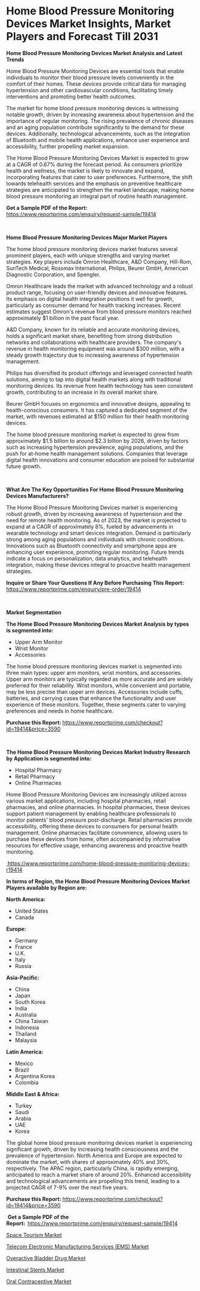 <p><h1>Home Blood Pressure Monitoring Devices Market Insights, Market Players and Forecast Till 2031</h1></p><p><strong>Home Blood Pressure Monitoring Devices Market Analysis and Latest Trends</strong></p>
<p><p>Home Blood Pressure Monitoring Devices are essential tools that enable individuals to monitor their blood pressure levels conveniently in the comfort of their homes. These devices provide critical data for managing hypertension and other cardiovascular conditions, facilitating timely interventions and promoting better health outcomes. </p><p>The market for home blood pressure monitoring devices is witnessing notable growth, driven by increasing awareness about hypertension and the importance of regular monitoring. The rising prevalence of chronic diseases and an aging population contribute significantly to the demand for these devices. Additionally, technological advancements, such as the integration of Bluetooth and mobile health applications, enhance user experience and accessibility, further propelling market expansion.</p><p>The Home Blood Pressure Monitoring Devices Market is expected to grow at a CAGR of 0.67% during the forecast period. As consumers prioritize health and wellness, the market is likely to innovate and expand, incorporating features that cater to user preferences. Furthermore, the shift towards telehealth services and the emphasis on preventive healthcare strategies are anticipated to strengthen the market landscape, making home blood pressure monitoring an integral part of routine health management.</p></p>
<p><strong>Get a Sample PDF of the Report:&nbsp;</strong> <a href="https://www.reportprime.com/enquiry/request-sample/19414?utm_campaign=100&utm_medium=2&utm_source=Github&utm_content=ia&utm_term=23112024&utm_id=home-blood-pressure-monitoring-devices">https://www.reportprime.com/enquiry/request-sample/19414</a></p>
<p>&nbsp;</p>
<p><strong>Home Blood Pressure Monitoring Devices Major Market Players</strong></p>
<p><p>The home blood pressure monitoring devices market features several prominent players, each with unique strengths and varying market strategies. Key players include Omron Healthcare, A&D Company, Hill-Rom, SunTech Medical, Rossmax International, Philips, Beurer GmbH, American Diagnostic Corporation, and Spengler.</p><p>Omron Healthcare leads the market with advanced technology and a robust product range, focusing on user-friendly devices and innovative features. Its emphasis on digital health integration positions it well for growth, particularly as consumer demand for health tracking increases. Recent estimates suggest Omron's revenue from blood pressure monitors reached approximately $1 billion in the past fiscal year.</p><p>A&D Company, known for its reliable and accurate monitoring devices, holds a significant market share, benefiting from strong distribution networks and collaborations with healthcare providers. The company's revenue in health monitoring equipment was around $300 million, with a steady growth trajectory due to increasing awareness of hypertension management.</p><p>Philips has diversified its product offerings and leveraged connected health solutions, aiming to tap into digital health markets along with traditional monitoring devices. Its revenue from health technology has seen consistent growth, contributing to an increase in its overall market share.</p><p>Beurer GmbH focuses on ergonomics and innovative designs, appealing to health-conscious consumers. It has captured a dedicated segment of the market, with revenues estimated at $150 million for their health monitoring devices.</p><p>The home blood pressure monitoring market is expected to grow from approximately $1.5 billion to around $2.3 billion by 2026, driven by factors such as increasing hypertension prevalence, aging populations, and the push for at-home health management solutions. Companies that leverage digital health innovations and consumer education are poised for substantial future growth.</p></p>
<p>&nbsp;</p>
<p><strong>What Are The Key Opportunities For Home Blood Pressure Monitoring Devices Manufacturers?</strong></p>
<p><p>The Home Blood Pressure Monitoring Devices market is experiencing robust growth, driven by increasing awareness of hypertension and the need for remote health monitoring. As of 2023, the market is projected to expand at a CAGR of approximately 8%, fueled by advancements in wearable technology and smart devices integration. Demand is particularly strong among aging populations and individuals with chronic conditions. Innovations such as Bluetooth connectivity and smartphone apps are enhancing user experience, promoting regular monitoring. Future trends indicate a focus on personalization, data analytics, and telehealth integration, making these devices integral to proactive health management strategies.</p></p>
<p><strong>Inquire or Share Your Questions If Any Before Purchasing This Report:</strong> <a href="https://www.reportprime.com/enquiry/pre-order/19414?utm_campaign=100&utm_medium=2&utm_source=Github&utm_content=ia&utm_term=23112024&utm_id=home-blood-pressure-monitoring-devices">https://www.reportprime.com/enquiry/pre-order/19414</a></p>
<p>&nbsp;</p>
<p><strong>Market Segmentation</strong></p>
<p><strong>The Home Blood Pressure Monitoring Devices Market Analysis by types is segmented into:</strong></p>
<p><ul><li>Upper Arm Monitor</li><li>Wrist Monitor</li><li>Accessories</li></ul></p>
<p><p>The home blood pressure monitoring devices market is segmented into three main types: upper arm monitors, wrist monitors, and accessories. Upper arm monitors are typically regarded as more accurate and are widely preferred for their reliability. Wrist monitors, while convenient and portable, may be less precise than upper arm devices. Accessories include cuffs, batteries, and carrying cases that enhance the functionality and user experience of these monitors. Together, these segments cater to varying preferences and needs in home healthcare.</p></p>
<p><strong>Purchase this Report:&nbsp;</strong><a href="https://www.reportprime.com/checkout?id=19414&price=3590&utm_campaign=100&utm_medium=2&utm_source=Github&utm_content=ia&utm_term=23112024&utm_id=home-blood-pressure-monitoring-devices">https://www.reportprime.com/checkout?id=19414&price=3590</a></p>
<p>&nbsp;</p>
<p><strong>The Home Blood Pressure Monitoring Devices Market Industry Research by Application is segmented into:</strong></p>
<p><ul><li>Hospital Pharmacy</li><li>Retail Pharmacy</li><li>Online Pharmacies</li></ul></p>
<p><p>Home Blood Pressure Monitoring Devices are increasingly utilized across various market applications, including hospital pharmacies, retail pharmacies, and online pharmacies. In hospital pharmacies, these devices support patient management by enabling healthcare professionals to monitor patients' blood pressure post-discharge. Retail pharmacies provide accessibility, offering these devices to consumers for personal health management. Online pharmacies facilitate convenience, allowing users to purchase these devices from home, often accompanied by informative resources for effective usage, enhancing awareness and proactive health monitoring.</p></p>
<p><a href="https://www.reportprime.com/home-blood-pressure-monitoring-devices-r19414?utm_campaign=100&utm_medium=2&utm_source=Github&utm_content=ia&utm_term=23112024&utm_id=home-blood-pressure-monitoring-devices">&nbsp;https://www.reportprime.com/home-blood-pressure-monitoring-devices-r19414</a></p>
<p><strong>In terms of Region, the Home Blood Pressure Monitoring Devices Market Players available by Region are:</strong></p>
<p>
    <p> <strong> North America: </strong>
        <ul>
            <li>United States</li>
            <li>Canada</li>
        </ul>
        </p> 
    <p> <strong> Europe: </strong>
        <ul>
            <li>Germany</li>
            <li>France</li>
            <li>U.K.</li>
            <li>Italy</li>
            <li>Russia</li>
        </ul>
        </p> 
    <p> <strong> Asia-Pacific: </strong>
        <ul>
            <li>China</li>
            <li>Japan</li>
            <li>South Korea</li>
            <li>India</li>
            <li>Australia</li>
            <li>China Taiwan</li>
            <li>Indonesia</li>
            <li>Thailand</li>
            <li>Malaysia</li>
        </ul>
        </p> 
    <p> <strong> Latin America: </strong>
        <ul>
            <li>Mexico</li>
            <li>Brazil</li>
            <li>Argentina Korea</li>
            <li>Colombia</li>
        </ul>
        </p> 
    <p> <strong> Middle East & Africa: </strong>
        <ul>
            <li>Turkey</li>
            <li>Saudi</li>
            <li>Arabia</li>
            <li>UAE</li>
            <li>Korea</li>
        </ul>
    </p>
    </p>
<p><p>The global home blood pressure monitoring devices market is experiencing significant growth, driven by increasing health consciousness and the prevalence of hypertension. North America and Europe are expected to dominate the market, with shares of approximately 40% and 30%, respectively. The APAC region, particularly China, is rapidly emerging, anticipated to reach a market share of around 20%. Enhanced accessibility and technological advancements are propelling this trend, leading to a projected CAGR of 7-9% over the next five years.</p></p>
<p><strong>Purchase this Report: </strong><a href="https://www.reportprime.com/checkout?id=19414&price=3590&utm_campaign=100&utm_medium=2&utm_source=Github&utm_content=ia&utm_term=23112024&utm_id=home-blood-pressure-monitoring-devices">https://www.reportprime.com/checkout?id=19414&price=3590</a></p>
<p>&nbsp;<strong>Get a Sample PDF of the Report:&nbsp;&nbsp;</strong><a href="https://www.reportprime.com/enquiry/request-sample/19414?utm_campaign=100&utm_medium=2&utm_source=Github&utm_content=ia&utm_term=23112024&utm_id=home-blood-pressure-monitoring-devices">https://www.reportprime.com/enquiry/request-sample/19414</a></p>
<p><strong></strong></p>
<p><p><a href="https://issuu.com/reportprime-2/docs/space-tourism-market-size-2030.pptx_0a44c8e609b1e2?utm_campaign=100&utm_medium=2&utm_source=Github&utm_content=ia&utm_term=23112024&utm_id=home-blood-pressure-monitoring-devices">Space Tourism Market</a></p><p><a href="https://issuu.com/reportprime-2/docs/telecom-electronic-manufacturing-se_f0a065a3f0898e?utm_campaign=100&utm_medium=2&utm_source=Github&utm_content=ia&utm_term=23112024&utm_id=home-blood-pressure-monitoring-devices">Telecom Electronic Manufacturing Services (EMS) Market</a></p><p><a href="https://www.linkedin.com/pulse/overactive-bladder-drug-market-development-top-players-50ddc?utm_campaign=100&utm_medium=2&utm_source=Github&utm_content=ia&utm_term=23112024&utm_id=home-blood-pressure-monitoring-devices">Overactive Bladder Drug Market</a></p><p><a href="https://www.linkedin.com/pulse/key-drivers-intestinal-stents-market-expansion-2024-2031-9yzoe?utm_campaign=100&utm_medium=2&utm_source=Github&utm_content=ia&utm_term=23112024&utm_id=home-blood-pressure-monitoring-devices">Intestinal Stents Market</a></p><p><a href="https://www.linkedin.com/pulse/competitive-landscape-analysis-oral-contraceptive-market-t4pkc?utm_campaign=100&utm_medium=2&utm_source=Github&utm_content=ia&utm_term=23112024&utm_id=home-blood-pressure-monitoring-devices">Oral Contraceptive Market</a></p></p>